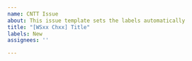 ```yaml
---
name: CNTT Issue
about: This issue template sets the labels automatically
title: "[WSxx Chxx] Title"
labels: New
assignees: ''

---
```



